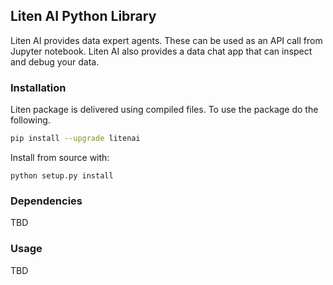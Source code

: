 ## Liten AI Python Library
Liten AI provides data expert agents. These can be used as an API call from Jupyter notebook. Liten AI also provides a data chat app that can inspect and debug your data.
### Installation
Liten package is delivered using compiled files. To use the package do the following.
```bash
pip install --upgrade litenai
```
Install from source with:
```
python setup.py install
```
### Dependencies
TBD 

### Usage
TBD
